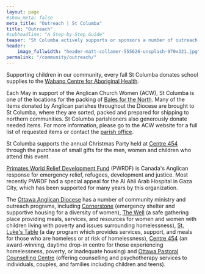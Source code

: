 ```yaml
---
layout: page
#show_meta: false
meta_title: "Outreach | St Columba"
title: "Outreach"
#subheadline: "A Step-by-Step Guide"
teaser: "St Columba actively supports or sponsors a number of outreach activities."
header:
    image_fullwidth: "header-matt-collamer-555626-unsplash-970x321.jpg"
permalink: "/community/outreach/"
---
```

Supporting children in our community, every fall St Columba donates school supplies to the [Wabano Centre for Aboriginal Health](http://www.wabano.com/).

Each May in support of the Anglican Church Women (ACW), St Columba is one of the locations for the packing of [Bales for the North](http://acwottawa.wixsite.com/acw-ottawa/bales-for-the-north). Many of the items donated by Anglican parishes throughout the Diocese are brought to St Columba, where they are sorted, packed and prepared for shipping to northern communities.  St Columba parishioners also generously donate needed items. For more information, please go to the ACW website for a full list of requested items or contact the [parish office][1].

St Columba supports the annual Christmas Party held at [Centre 454](http://www.centre454.ca/) through the purchase of small gifts for the men, women and children who attend this event.  

[Primates World Relief Development Fund](http://pwrdf.org/) (PWRDF) is Canada's Anglican response for emergency relief, refugees, development and justice. Most recently PWRDF had a special appeal for the Al Ahli Arab Hospital in Gaza City, which has been supported for many years by this organization.

The [Ottawa Anglican Diocese](https://ottawa.anglican.ca/community-ministries/) has a number of community ministry and outreach
programs, including [Cornerstone](http://www.cornerstonewomen.ca/) (emergency shelter and supportive housing
for a diversity of women), [The Well](http://www.the-well.ca/) (a safe gathering place providing meals,
services, and resources for women and women with children living with
poverty and issues surrounding homelessness), [St. Luke's Table](http://www.stlukestable.ca/) (a day
program which provides services, support, and meals for those who are
homeless or at risk of homelessness), [Centre 454](http://www.centre454.ca/) (an award-winning, daytime
drop-in centre for those experiencing homelessness, poverty, or inadequate
housing) and [Ottawa Pastoral Counselling Centre](http://www.ottawapastoralcounsellingcentre.ca/) (offering counselling and
psychotherapy services to individuals, couples, and families including
children and teens).

 [1]: mailto:admin@stcolumbaottawa.ca
